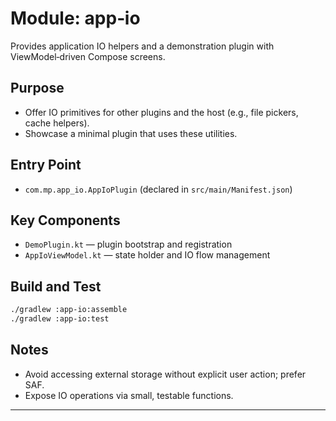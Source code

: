 # Module: app‑io

Provides application IO helpers and a demonstration plugin with ViewModel‑driven Compose screens.

## Purpose

* Offer IO primitives for other plugins and the host (e.g., file pickers, cache helpers).
* Showcase a minimal plugin that uses these utilities.

## Entry Point

* `com.mp.app_io.AppIoPlugin` (declared in `src/main/Manifest.json`)

## Key Components

* `DemoPlugin.kt` — plugin bootstrap and registration
* `AppIoViewModel.kt` — state holder and IO flow management

## Build and Test

```bash
./gradlew :app-io:assemble
./gradlew :app-io:test
```

## Notes

* Avoid accessing external storage without explicit user action; prefer SAF.
* Expose IO operations via small, testable functions.

---
